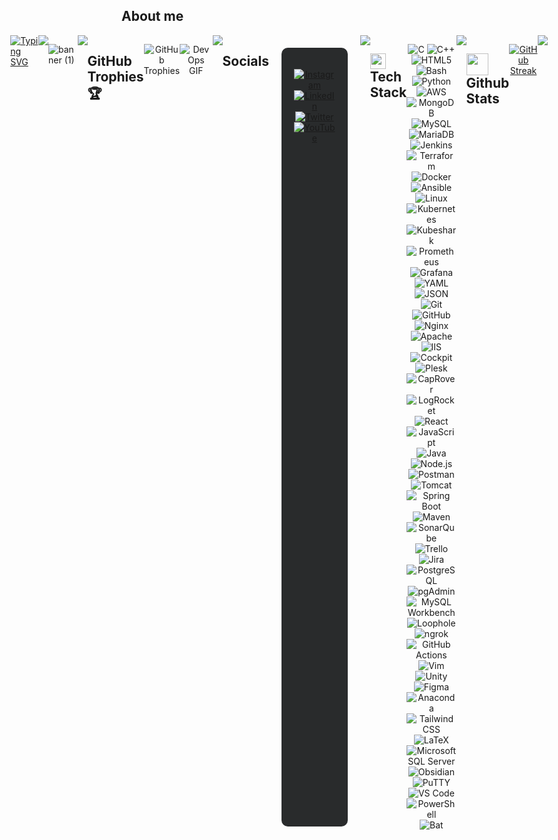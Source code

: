 ## **About me**  
<div style="display: flex; justify-content: center;">
  <a href="https://git.io/typing-svg">
    <img src="https://readme-typing-svg.herokuapp.com?font=Architects+Daughter&color=7AF79A&size=30&lines=Hey!+It's+Akhil!;I'm+a+DevOps+Enthusiast...;And+I'm+a+proud+Indian" alt="Typing SVG">
  </a>



<img src="https://user-images.githubusercontent.com/73097560/115834477-dbab4500-a447-11eb-908a-139a6edaec5c.gif">

![banner (1)](https://github.com/akhil2099/akhil2099/assets/136240934/246f25c6-73bb-4b1c-853b-c615b4d76ba8)

<img src="https://user-images.githubusercontent.com/73097560/115834477-dbab4500-a447-11eb-908a-139a6edaec5c.gif">

## **GitHub Trophies 🏆**
<div style="display: flex; justify-content: center; margin-bottom: 20px;">
   <p align="center"> 
      <img src="https://github-profile-trophy.vercel.app/?username=akhil2099&theme=darkhub&no-frame=true&no-bg=false&margin-w=4" alt="GitHub Trophies" />
   </p>
   <p align="center">
  <img src="https://media.giphy.com/media/NytMLKyiaIh6VH9SPm/giphy.gif" alt="DevOps GIF" />
   </p>
</div>
<br>
<img src="https://user-images.githubusercontent.com/73097560/115834477-dbab4500-a447-11eb-908a-139a6edaec5c.gif">
<br>

## **Socials**
<br>
<div style="display: flex; justify-content: center; background-color: #292b2c; padding: 20px; border-radius: 10px; margin: 20px;">
  <p align="center">
    <a href="https://instagram.com/_touch_some_grass">
      <img src="https://img.shields.io/badge/Instagram-%23E4405F.svg?style=for-the-badge&logo=Instagram&logoColor=white" alt="Instagram" />
    </a>
    <a href="https://linkedin.com/in/akhil-v-953b04275">
      <img src="https://img.shields.io/badge/LinkedIn-%230077B5.svg?style=for-the-badge&logo=linkedin&logoColor=white" alt="LinkedIn" />
    </a>
    <a href="https://twitter.com/@zeuz1234567890">
      <img src="https://img.shields.io/badge/Twitter-%231DA1F2.svg?style=for-the-badge&logo=Twitter&logoColor=white" alt="Twitter" />
    </a>
    <a href="https://youtube.com/@@shootogram7270">
      <img src="https://img.shields.io/badge/YouTube-%23FF0000.svg?style=for-the-badge&logo=YouTube&logoColor=white" alt="YouTube" />
    </a>
  </p>
</div>
<br>
<img src="https://user-images.githubusercontent.com/73097560/115834477-dbab4500-a447-11eb-908a-139a6edaec5c.gif">
<br>

## <img src="https://media2.giphy.com/media/QssGEmpkyEOhBCb7e1/giphy.gif?cid=ecf05e47a0n3gi1bfqntqmob8g9aid1oyj2wr3ds3mg700bl&rid=giphy.gif" width ="25"><b> Tech Stack</b>
<div style="display: flex; justify-content: center;">
   <p align="center"> 
       <img src="https://img.shields.io/badge/c-%2300599C.svg?style=for-the-badge&logo=c&logoColor=white" alt="C" />
<img src="https://img.shields.io/badge/c++-%2300599C.svg?style=for-the-badge&logo=c%2B%2B&logoColor=white" alt="C++" />
<img src="https://img.shields.io/badge/html5-%23E34F26.svg?style=for-the-badge&logo=html5&logoColor=white" alt="HTML5" />
<img src="https://img.shields.io/badge/bash-%234EAA25.svg?style=for-the-badge&logo=gnu-bash&logoColor=white" alt="Bash" />
<img src="https://img.shields.io/badge/python-3670A0?style=for-the-badge&logo=python&logoColor=ffdd54" alt="Python" />
<img src="https://img.shields.io/badge/aws-%23232F3E.svg?style=for-the-badge&logo=amazon-aws&logoColor=white" alt="AWS" />
<img src="https://img.shields.io/badge/MongoDB-%234ea94b.svg?style=for-the-badge&logo=mongodb&logoColor=white" alt="MongoDB" />
<img src="https://img.shields.io/badge/mysql-%2300f.svg?style=for-the-badge&logo=mysql&logoColor=white" alt="MySQL" />
<img src="https://img.shields.io/badge/MariaDB-%23003571.svg?style=for-the-badge&logo=MariaDB&logoColor=white" alt="MariaDB">
<img src="https://img.shields.io/badge/jenkins-%23D24939.svg?style=for-the-badge&logo=jenkins&logoColor=white" alt="Jenkins" />
<img src="https://img.shields.io/badge/terraform-%235835CC.svg?style=for-the-badge&logo=terraform&logoColor=white" alt="Terraform" />
<img src="https://img.shields.io/badge/docker-%230db7ed.svg?style=for-the-badge&logo=docker&logoColor=white" alt="Docker" />
<img src="https://img.shields.io/badge/ansible-%231A1918.svg?style=for-the-badge&logo=ansible&logoColor=white" alt="Ansible" />
<img src="https://img.shields.io/badge/Linux-FCC624?style=for-the-badge&logo=linux&logoColor=black" alt="Linux" />
<img src="https://img.shields.io/badge/kubernetes-%23326ce5.svg?style=for-the-badge&logo=kubernetes&logoColor=white" alt="Kubernetes" />
<img src="https://img.shields.io/badge/kubeshark-%230A192F.svg?style=for-the-badge" alt="Kubeshark" />
<img src="https://img.shields.io/badge/prometheus-%23E6522C.svg?style=for-the-badge&logo=prometheus&logoColor=white" alt="Prometheus" />
<img src="https://img.shields.io/badge/Grafana-%23F46800.svg?style=for-the-badge&logo=Grafana&logoColor=white" alt="Grafana">
<img src="https://img.shields.io/badge/yaml-%231777B5.svg?style=for-the-badge&logo=yaml&logoColor=white" alt="YAML" />
<img src="https://img.shields.io/badge/JSON-%23000000.svg?style=for-the-badge&logo=JSON&logoColor=white" alt="JSON">
<img src="https://img.shields.io/badge/git-%23F05032.svg?style=for-the-badge&logo=git&logoColor=white" alt="Git" />
<img src="https://img.shields.io/badge/github-%23121011.svg?style=for-the-badge&logo=github&logoColor=white" alt="GitHub" />
<img src="https://img.shields.io/badge/Nginx-%23009639.svg?style=for-the-badge&logo=Nginx&logoColor=white" alt="Nginx">
<img src="https://img.shields.io/badge/Apache-%23D22128.svg?style=for-the-badge&logo=Apache&logoColor=white" alt="Apache">
<img src="https://img.shields.io/badge/IIS-%23121011.svg?style=for-the-badge&logo=Microsoft&logoColor=white" alt="IIS">
<img src="https://img.shields.io/badge/Cockpit-%232E2E2E.svg?style=for-the-badge&logo=Cockpit&logoColor=white" alt="Cockpit">
<img src="https://img.shields.io/badge/Plesk-%23282C34.svg?style=for-the-badge&logo=Plesk&logoColor=white" alt="Plesk">
<img src="https://img.shields.io/badge/CapRover-%234EB3F2.svg?style=for-the-badge&logoColor=white" alt="CapRover">
<img src="https://img.shields.io/badge/LogRocket-%23293346.svg?style=for-the-badge&logoColor=white" alt="LogRocket">
<img src="https://img.shields.io/badge/react-%2361DAFB.svg?style=for-the-badge&logo=react&logoColor=black" alt="React">
<img src="https://img.shields.io/badge/javascript-%23F7DF1E.svg?style=for-the-badge&logo=javascript&logoColor=black" alt="JavaScript">
<img src="https://img.shields.io/badge/java-%23ED8B00.svg?style=for-the-badge&logo=openjdk&logoColor=white" alt="Java">
<img src="https://img.shields.io/badge/node.js-%2343853D.svg?style=for-the-badge&logo=node.js&logoColor=white" alt="Node.js">
<img src="https://img.shields.io/badge/postman-%23FF6C37.svg?style=for-the-badge&logo=postman&logoColor=white" alt="Postman">
<img src="https://img.shields.io/badge/tomcat-%23F8DC75.svg?style=for-the-badge&logo=apache-tomcat&logoColor=black" alt="Tomcat">
<img src="https://img.shields.io/badge/springboot-%236DB33F.svg?style=for-the-badge&logo=spring&logoColor=white" alt="Spring Boot">
<img src="https://img.shields.io/badge/maven-%23C71A36.svg?style=for-the-badge&logo=apache-maven&logoColor=white" alt="Maven">
<img src="https://img.shields.io/badge/sonarqube-%234E9BCD.svg?style=for-the-badge&logo=sonarqube&logoColor=white" alt="SonarQube">
<img src="https://img.shields.io/badge/trello-%23026AA7.svg?style=for-the-badge&logo=trello&logoColor=white" alt="Trello">
<img src="https://img.shields.io/badge/jira-%230052CC.svg?style=for-the-badge&logo=jira&logoColor=white" alt="Jira">
<img src="https://img.shields.io/badge/PostgreSQL-%23316192.svg?style=for-the-badge&logo=postgresql&logoColor=white" alt="PostgreSQL">
<img src="https://img.shields.io/badge/pgAdmin-%23316192.svg?style=for-the-badge&logo=pgadmin&logoColor=white" alt="pgAdmin">
<img src="https://img.shields.io/badge/MySQL%20Workbench-%2300f.svg?style=for-the-badge&logo=mysql&logoColor=white" alt="MySQL Workbench">
<img src="https://img.shields.io/badge/Loophole-%2327376F.svg?style=for-the-badge&logoColor=white" alt="Loophole">
<img src="https://img.shields.io/badge/ngrok-%23000000.svg?style=for-the-badge&logo=ngrok&logoColor=white" alt="ngrok">
<img src="https://img.shields.io/badge/GitHub%20Actions-%232671E5.svg?style=for-the-badge&logo=githubactions&logoColor=white" alt="GitHub Actions">
<img src="https://img.shields.io/badge/Vim-%23019733.svg?style=for-the-badge&logo=vim&logoColor=white" alt="Vim">
<img src="https://img.shields.io/badge/Unity-%23000000.svg?style=for-the-badge&logo=unity&logoColor=white" alt="Unity">
<img src="https://img.shields.io/badge/Figma-%23F24E1E.svg?style=for-the-badge&logo=figma&logoColor=white" alt="Figma">
<img src="https://img.shields.io/badge/Anaconda-%2344A833.svg?style=for-the-badge&logo=anaconda&logoColor=white" alt="Anaconda">
<img src="https://img.shields.io/badge/TailwindCSS-%2306B6D4.svg?style=for-the-badge&logo=tailwindcss&logoColor=white" alt="Tailwind CSS">
<img src="https://img.shields.io/badge/LaTeX-%23008080.svg?style=for-the-badge&logo=latex&logoColor=white" alt="LaTeX">
<img src="https://img.shields.io/badge/Microsoft%20SQL%20Server-%23CC2927.svg?style=for-the-badge&logo=microsoftsqlserver&logoColor=white" alt="Microsoft SQL Server">
<img src="https://img.shields.io/badge/Obsidian-%237D7D7D.svg?style=for-the-badge&logo=obsidian&logoColor=white" alt="Obsidian">
<img src="https://img.shields.io/badge/PuTTY-%233080C7.svg?style=for-the-badge&logo=putty&logoColor=white" alt="PuTTY">
<img src="https://img.shields.io/badge/VSCode-%23007ACC.svg?style=for-the-badge&logo=visualstudiocode&logoColor=white" alt="VS Code">
<img src="https://img.shields.io/badge/PowerShell-%235391FE.svg?style=for-the-badge&logo=powershell&logoColor=white" alt="PowerShell">
<img src="https://img.shields.io/badge/Bat-%23000000.svg?style=for-the-badge&logo=windows-terminal&logoColor=white" alt="Bat">


      

   </p>
</div>
<br>
<img src="https://user-images.githubusercontent.com/73097560/115834477-dbab4500-a447-11eb-908a-139a6edaec5c.gif">
<br>

## <img src="https://media.giphy.com/media/iY8CRBdQXODJSCERIr/giphy.gif" width="35"><b> Github Stats </b>
<!-- Copy-paste in your Readme.md file -->
<p align="center">
  <a href="https://git.io/streak-stats"><img src="https://github-readme-streak-stats.herokuapp.com?user=akhil2099&theme=dracula&hide_border=true&border_radius=30&card_width=1000&card_height=200&fire=EB0000&stroke=17EB1A&currStreakNum=F6FF0A&sideNums=EBE769&excludeDaysLabel=60EAEB&border=3EFF35" alt="GitHub Streak" /></a>
</p>

<br>
<img src="https://user-images.githubusercontent.com/73097560/115834477-dbab4500-a447-11eb-908a-139a6edaec5c.gif">
<br>
<!-- Made with [OSS Insight](https://ossinsight.io/) -->


